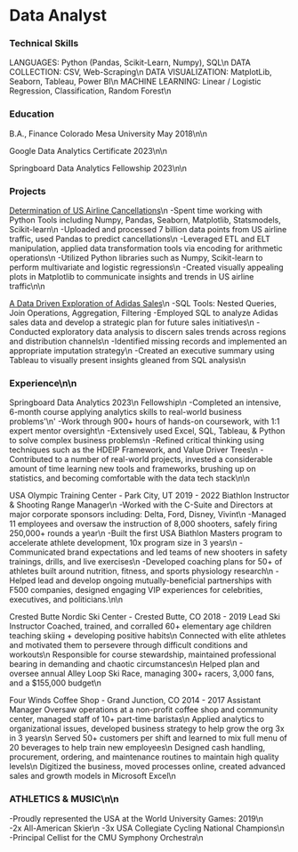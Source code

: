 # Data Analyst
### Technical Skills
LANGUAGES: Python (Pandas, Scikit-Learn, Numpy), SQL\n
DATA COLLECTION: CSV, Web-Scraping\n
DATA VISUALIZATION: MatplotLib, Seaborn, Tableau, Power BI\n
MACHINE LEARNING: Linear / Logistic Regression, Classification, Random Forest\n

### Education
B.A., Finance  Colorado Mesa University May 2018\n\n

Google Data Analytics Certificate 2023\n\n

Springboard Data Analytics Fellowship 2023\n\n

### Projects
[Determination of US Airline Cancellations](https://nbviewer.org/github/apjames50/Determination-of-US-Airline-Cancellations/blob/main/Determination%20of%20US%20Airline%20Cancellations.html)\n
-Spent time working with Python Tools including Numpy, Pandas, Seaborn, Matplotlib, Statsmodels, Scikit-learn\n
-Uploaded and processed 7 billion data points from US airline traffic, used Pandas to predict cancellations\n
-Leveraged ETL and ELT manipulation, applied data transformation tools via encoding for arithmetic operations\n
-Utilized Python libraries such as Numpy, Scikit-learn to perform multivariate and logistic regressions\n
-Created visually appealing plots in Matplotlib to communicate insights and trends in US airline traffic\n\n


[A Data Driven Exploration of Adidas Sales](https://public.tableau.com/app/profile/andrew.james6164/viz/AdidasCapstone/Story1)\n
-SQL Tools: Nested Queries, Join Operations, Aggregation, Filtering
-Employed SQL to analyze Adidas sales data and develop a strategic plan for future sales initiatives\n
-Conducted exploratory data analysis to discern sales trends across regions and distribution channels\n
-Identified missing records and implemented an appropriate imputation strategy\n
-Created an executive summary using Tableau to visually present insights gleaned from SQL analysis\n


### Experience\n\n
Springboard Data Analytics						 	     	          			          2023\n
Fellowship\n
-Completed an intensive, 6-month course applying analytics skills to real-world business problems'\n'
-Work through 900+ hours of hands-on coursework, with 1:1 expert mentor oversight\n
-Extensively used Excel, SQL, Tableau, & Python to solve complex business problems\n
-Refined critical thinking using techniques such as the HDEIP Framework, and Value Driver Trees\n
-Contributed to a number of real-world projects, invested a considerable amount of time learning new tools and frameworks, brushing up on statistics, and becoming comfortable with the data tech stack\n\n

USA Olympic Training Center - Park City, UT					 	           		          2019 - 2022
Biathlon Instructor & Shooting Range Manager\n
-Worked with the C-Suite and Directors at major corporate sponsors including: Delta, Ford, Disney, Vivint\n
-Managed 11 employees and oversaw the instruction of 8,000 shooters, safely firing 250,000+ rounds a year\n 
-Built the first USA Biathlon Masters program to accelerate athlete development, 10x program size in 3 years\n 
-Communicated brand expectations and led teams of new shooters in safety trainings, drills, and live exercises\n
-Developed coaching plans for 50+ of athletes built around nutrition, fitness, and sports physiology research\n
-Helped lead and develop ongoing mutually-beneficial partnerships with F500 companies, designed engaging VIP experiences for celebrities, executives, and politicians.\n\n

Crested Butte Nordic Ski Center - Crested Butte, CO					                      2018 - 2019
Lead Ski Instructor
Coached, trained, and corralled 60+ elementary age children teaching skiing + developing positive habits\n
Connected with elite athletes and motivated them to persevere through difficult conditions and workouts\n
Responsible for course stewardship, maintained professional bearing in demanding and chaotic circumstances\n 
Helped plan and oversee annual Alley Loop Ski Race, managing 300+ racers, 3,000 fans, and a $155,000 budget\n

Four Winds Coffee Shop - Grand Junction, CO						                      2014 - 2017
Assistant Manager 
Oversaw operations at a non-profit coffee shop and community center, managed staff of 10+ part-time baristas\n
Applied analytics to organizational issues, developed business strategy to help grow the org 3x in 3 years\n
Served 50+ customers per shift and learned to mix full menu of 20 beverages to help train new employees\n 
Designed cash handling, procurement, ordering, and maintenance routines to maintain high quality levels\n
Digitized the business, moved processes online, created advanced sales and growth models in Microsoft Excel\n

### ATHLETICS & MUSIC\n\n
-Proudly represented the USA at the World University Games: 2019\n	
-2x All-American Skier\n
-3x USA Collegiate Cycling National Champions\n						           
-Principal Cellist for the CMU Symphony Orchestra\n 











